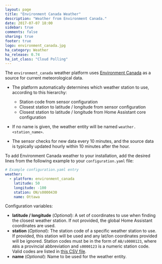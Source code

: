 ```yaml
---
layout: page
title: "Environment Canada Weather"
description: "Weather from Environment Canada."
date: 2017-07-07 18:00
sidebar: true
comments: false
sharing: true
footer: true
logo: environment_canada.jpg
ha_category: Weather
ha_release: 0.74
ha_iot_class: "Cloud Polling"
---
```


The `environment_canada` weather platform uses [Environment Canada](https://weather.gc.ca/mainmenu/weather_menu_e.html) as a source for current meteorological data.

- The platform automatically determines which weather station to use, according to this hierarchy:
  - Station code from sensor configuration
  - Closest station to latitude / longitude from sensor configuration
  - Closest station to latitude / longitude from Home Assistant core configuration

- If no name is given, the weather entity will be named `weather.<station_name>`.
- The sensor checks for new data every 10 minutes, and the source data is typically updated hourly within 10 minutes after the hour.

To add Environment Canada weather to your installation, add the desired lines from the following example to your `configuration.yaml` file:

```yaml
# Example configuration.yaml entry
weather:
  - platform: environment_canada
    latitude: 50
    longitude: -100
    station: ON/s0000430
    name: Ottawa
```

Configuration variables:

- **latitude / longitude** (*Optional*): A set of coordinates to use when finding the closest weather station. If not provided, the global Home Assistant coordinates are used.
- **station** (*Optional*): The station code of a specific weather station to use. 
If provided, this station will be used and any lat/lon coordinates provided will be ignored. 
Station codes must be in the form of `AB/s0000123`, where `AB`is a provincial abbreviation and `s0000123` is a numeric station code. 
Valid codes are listed in [this CSV file](http://dd.weatheroffice.ec.gc.ca/citypage_weather/docs/site_list_towns_en.csv).
- **name** (*Optional*): Name to be used for the weather entity.
